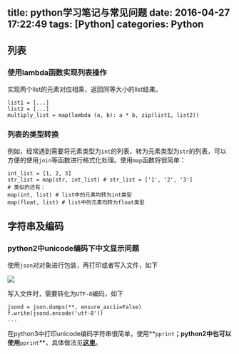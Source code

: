title: python学习笔记与常见问题
date: 2016-04-27 17:22:49
tags: [Python]
categories: Python
---

## **列表** ##

### 使用lambda函数实现列表操作

实现两个list的元素对应相乘，返回同等大小的list结果。

	list1 = [...]
    list2 = [...]
    multiply_list = map(lambda (a, b): a * b, zip(list1, list2))

### 列表的类型转换 ###

例如，经常遇到需要将元素类型为`int`的列表，转为元素类型为`str`的列表，可以方便的使用`join`等函数进行格式化处理。使用`map`函数将很简单：

	int_list = [1, 2, 3]
    str_list = map(str, int_list) # str_list = ['1', '2', '3']
    # 类似的还有：
    map(int, list) # list中的元素均转为int类型
    map(float, list) # list中的元素均转为float类型

## **字符串及编码** ##

### python2中unicode编码下中文显示问题

使用`json`对对象进行包装，再打印或者写入文件，如下

![](http://imgur.com/F7w50wW.png)

写入文件时，需要转化为`UTF-8`编码，如下

	jsond = json.dumps(**, ensure_ascii=False)
    f.write(jsond.encode('utf-8'))
    ...

在python3中打印unicode编码字符串很简单，使用**`pprint`**；python2中也可以使用**`pprint`**，具体做法见[**这里**](https://www.quora.com/How-do-you-print-a-python-unicode-data-structure)。






